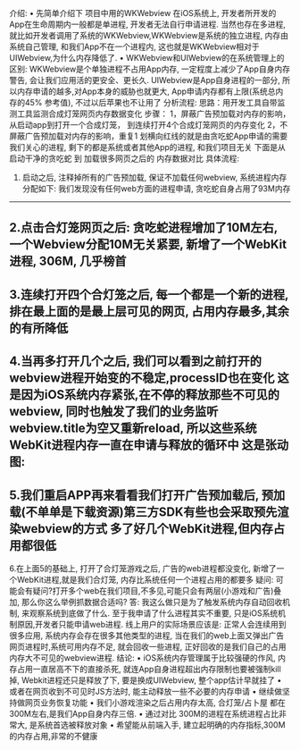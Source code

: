 介绍:
• 先简单介绍下 项目中用的WKWebview
在iOS系统上, 开发者所开发的App在生命周期内一般都是单进程, 开发者无法自行申请进程.
当然也存在多进程, 就比如开发者调用了系统的WKWebview,WKWebview是系统的独立进程, 内存由系统自己管理, 和我们App不在一个进程内, 这也就是WKWebview相对于UIWebview,为什么内存降低了.
• WKWebview和UIWebview的在系统管理上的区别:
WKWebview是个单独进程不占用App内存,  一定程度上减少了App自身内存警告, 会让我们应用活的更安全、更长久.
UIWebview是App自身进程的一部分, 所以内存申请的越多,对App本身的威胁也就更大, App申请内存都有上限(系统总内存的45% 参考值), 不过以后苹果也不让用了
分析流程:
思路：用开发工具自带监测工具监测合成灯笼网页内存数据变化
步骤：
1，屏蔽广告预加载对内存的影响，从启动app到打开一个合成灯笼，    到连续打开4个合成灯笼网页的内存变化
2，不屏蔽广告预加载对内存的影响，重复1
划横向红线的就是由贪吃蛇App申请的需要我们关心的进程, 剩下的都是系统或者其他App的进程, 和我们项目无关
下面是从启动干净的贪吃蛇 到 加载很多网页之后的 内存数据对比
具体流程:
1. 启动之后, 注释掉所有的广告预加载, 保证不加载任何webview, 系统进程内存分配如下:
我们发现没有任何web方面的进程申请, 贪吃蛇自身占用了93M内存
----------------------------------------------------------
2.点击合灯笼网页之后:
贪吃蛇进程增加了10M左右, 一个Webview分配10M无关紧要,
新增了一个WebKit进程, 306M, 几乎榜首
----------------------------------------------------------
3.连续打开四个合灯笼之后, 每一个都是一个新的进程, 排在最上面的是最上层可见的网页, 占用内存最多,其余的有所降低
---------------------------------------------------------
4.当再多打开几个之后, 我们可以看到之前打开的webview进程开始变的不稳定,processID也在变化
 这是因为iOS系统内存紧张,在不停的释放那些不可见的webview, 同时也触发了我们的业务监听webview.title为空又重新reload, 所以这些系统WebKit进程内存一直在申请与释放的循环中
这是张动图:
---------------------------------------------------------
5.我们重启APP再来看看我们打开广告预加载后, 预加载(不单单是下载资源)第三方SDK有些也会采取预先渲染webview的方式
多了好几个WebKit进程,但内存占用都很低
---------------------------------------------------------
6.在上面5的基础上, 打开了合灯笼游戏之后, 广告的web进程都没变化, 新增了一个WebKit进程,就是我们合灯笼, 内存比系统任何一个进程占用的都要多
疑问:
可能会有疑问?打开多个web在我们项目,不多见,可能只会有两层(小游戏和广告)叠加, 那么你这么举例抓数据合适吗?
答:
我这么做只是为了触发系统内存自动回收机制, 来观察系统到底做了什么. 至于我申请了什么进程其实不重要,  只是iOS系统机制原因,开发者只能申请web进程.
线上用户的实际场景应该是:  正常人会连续用到很多应用, 系统内存会存在很多其他类型的进程, 当在我们的web上面又弹出广告网页进程时,系统可用内存不足, 就会回收一些进程, 正好回收的是我们自己的占用内存大不可见的webview进程.
结论:
• iOS系统内存管理属于比较强硬的作风, 内存占用一直居高不下的直接杀死, 就连App自身进程超出内存限制也要被强制kill掉, Webkit进程还只是释放了下, 要是换成UIWebview, 整个app估计早就挂了
• 或者在网页收到不可见时JS方法时,  能主动释放一些不必要的内存申请
• 继续做坚持做网页业务恢复功能
• 我们小游戏渲染之后占用内存太高, 合灯笼/占卜屋 都在300M左右,是我们App自身内存三倍.
• 通过对比 300M的进程在系统进程占比非常大, 是系统首选被释放对象
• 希望能从前端入手, 建立起明确的内存指标,300M的内存占用,非常的不健康
